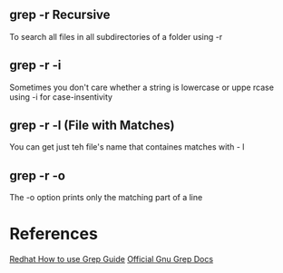 ## grep -r Recursive
To search all files in all subdirectories of a folder using -r
 
## grep -r -i
Sometimes you don't care whether a string is lowercase or uppe
rcase using -i for case-insentivity
 
## grep -r -l (File with Matches)
You can get just teh file's name that containes matches with -
l
 
## grep -r -o
The -o option prints only the matching part of a line



# References 
[Redhat How to use Grep Guide](https://www.redhat.com/sysadmin/how-to-use-grep)
[Official Gnu Grep Docs](https://www.gnu.org/software/grep/manual/grep.html)
